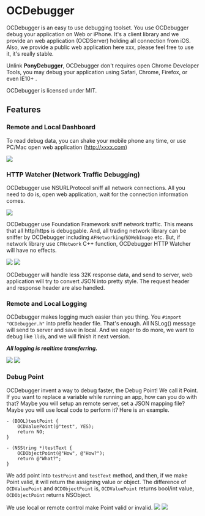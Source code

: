 # OCDebugger
OCDebugger is an easy to use debugging toolset. You use OCDebugger debug your application on Web or iPhone. It's a client library and we provide an web application (OCDServer) holding all connection from iOS. Also, we provide a public web application here xxx, please feel free to use it, it's really stable.

Unlink **PonyDebugger**, OCDebugger don't requires open Chrome Developer Tools, you may debug your application using Safari, Chrome, Firefox, or even IE10+ .

OCDebugger is licensed under MIT.

## Features

### Remote and Local Dashboard

To read debug data, you can shake your mobile phone any time, or use PC/Mac open web application (http://xxxx.com)

![](https://raw.githubusercontent.com/PonyCui/OCDebugger/master/README_Resources/0.png)

### HTTP Watcher (Network Traffic Debugging)
OCDebugger use NSURLProtocol sniff all network connections. All you need to do is, open web application, wait for the connection information comes.

![](https://raw.githubusercontent.com/PonyCui/OCDebugger/master/README_Resources/1.png)

OCDebugger use Foundation Framework sniff network traffic. This means that all http/https is debuggable.
And, all trading network library can be sniffer by OCDebugger including ```AFNetworking```/```SDWebImage``` etc. But, if network library use ```CFNetwork``` C++ function, OCDebugger HTTP Watcher will have no effects.

![](https://raw.githubusercontent.com/PonyCui/OCDebugger/master/README_Resources/2.png)
![](https://raw.githubusercontent.com/PonyCui/OCDebugger/master/README_Resources/3.png)

OCDebugger will handle less 32K response data, and send to server, web application will try to convert JSON into pretty style. The request header and response header are also handled.

### Remote and Local Logging
OCDebugger makes logging much easier than you thing. You ```#import "OCDebugger.h"``` into prefix header file. That's enough. All NSLog() message will send to server and save in local.
And we eager to do more, we want to debug like ```lldb```, and we will finish it next version.

_**All logging is realtime transferring.**_

![](https://raw.githubusercontent.com/PonyCui/OCDebugger/master/README_Resources/4.png)
![](https://raw.githubusercontent.com/PonyCui/OCDebugger/master/README_Resources/5.png)

### Debug Point
OCDebugger invent a way to debug faster, the Debug Point! We call it Point.
If you want to replace a variable while running an app, how can you do with that? Maybe you will setup an remote server, set a JSON mapping file? Maybe you will use local code to perform it?
Here is an example.
```
- (BOOL)testPoint {
    OCDValuePoint(@"test", YES);
    return NO;
}

- (NSString *)testText {
    OCDObjectPoint(@"How", @"How?");
    return @"What?";
}
```
We add point into ```testPoint``` and ```testText``` method, and then, if we make Point valid, it will return the assigning value or object.
The difference of ```OCDValuePoint``` and ```OCDObjectPoint``` is, ```OCDValuePoint``` returns bool/int value, ```OCDObjectPoint``` returns NSObject.

We use local or remote control make Point valid or invalid.
![](https://raw.githubusercontent.com/PonyCui/OCDebugger/master/README_Resources/6.png)
![](https://raw.githubusercontent.com/PonyCui/OCDebugger/master/README_Resources/7.png)
